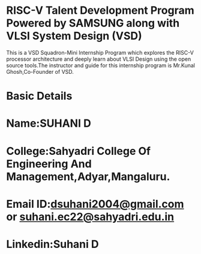 # RISC-V Talent Development Program Powered by SAMSUNG along with VLSI System Design (VSD)
This is a VSD Squadron-Mini Internship Program which explores the RISC-V processor architecture and 
deeply learn about VLSI Design using the open source tools.The instructor and guide for this 
internship program is Mr.Kunal Ghosh,Co-Founder of VSD. 

# Basic Details
# Name:SUHANI D
# College:Sahyadri College Of Engineering And Management,Adyar,Mangaluru.
# Email ID:dsuhani2004@gmail.com or suhani.ec22@sahyadri.edu.in
# Linkedin:Suhani D
